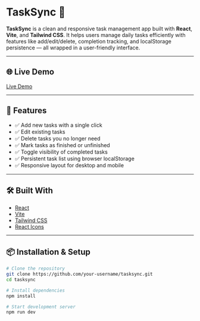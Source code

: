 # TaskSync 📝

**TaskSync** is a clean and responsive task management app built with **React**, **Vite**, and **Tailwind CSS**. It helps users manage daily tasks efficiently with features like add/edit/delete, completion tracking, and localStorage persistence — all wrapped in a user-friendly interface.

---

## 🌐 Live Demo

[Live Demo](https://tasksync-todolist.vercel.app)


---

## 🚀 Features

- ✅ Add new tasks with a single click 
- ✅ Edit existing tasks
- ✅ Delete tasks you no longer need
- ✅ Mark tasks as finished or unfinished
- ✅ Toggle visibility of completed tasks
- ✅ Persistent task list using browser localStorage
- ✅ Responsive layout for desktop and mobile

---

## 🛠️ Built With

- [React](https://reactjs.org/)
- [Vite](https://vitejs.dev/)
- [Tailwind CSS](https://tailwindcss.com/)
- [React Icons](https://react-icons.github.io/react-icons/)

---

## 📦 Installation & Setup

```bash
# Clone the repository
git clone https://github.com/your-username/tasksync.git
cd tasksync

# Install dependencies
npm install

# Start development server
npm run dev
